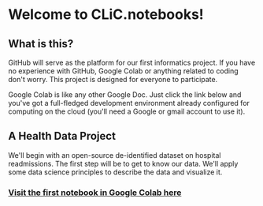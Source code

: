 # Welcome to CLiC.notebooks!

## What is this?
GitHub will serve as the platform for our first informatics project. If you have no experience with GitHub, Google Colab or anything related to coding don't worry. This project is designed for everyone to participate.  

Google Colab is like any other Google Doc. Just click the link below and you've got a full-fledged development environment already configured for computing on the cloud (you'll need a Google or gmail account to use it).

## A Health Data Project
We'll begin with an open-source de-identified dataset on hospital readmissions. The first step will be to get to know our data. We'll apply some data science principles to describe the data and visualize it.

### [Visit the first notebook in Google Colab here](https://colab.research.google.com/github/Clinical-Informatics-Interest-Group/CLiC.notebooks/blob/main/notebooks/uci_diabetes_data.ipynb#scrollTo=DkFl9upeZHgs)
